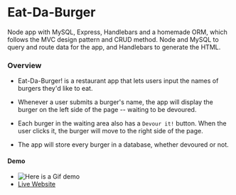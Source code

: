 # Eat-Da-Burger
Node app with MySQL, Express, Handlebars and a homemade ORM, which follows the MVC design pattern and CRUD method.
 Node and MySQL to query and route data for the app, and Handlebars to generate the HTML.
### Overview

* Eat-Da-Burger! is a restaurant app that lets users input the names of burgers they'd like to eat.

* Whenever a user submits a burger's name, the app will display the burger on the left side of the page -- waiting to be devoured.

* Each burger in the waiting area also has a `Devour it!` button. When the user clicks it, the burger will move to the right side of the page.

* The app will store every burger in a database, whether devoured or not.

#### Demo
- ![Here is a Gif demo](/public/assets/images/burgersmall.gif)
- [Live Website](https://sheltered-dawn-17863.herokuapp.com/)
